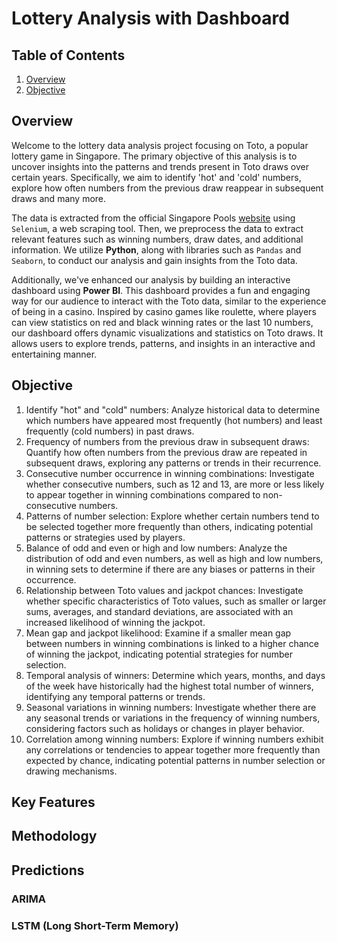 # Lottery Analysis with Dashboard 

## Table of Contents

1) [Overview](#overview)
2) [Objective](#objective)

## Overview
Welcome to the lottery data analysis project focusing on Toto, a popular lottery game in Singapore. The primary objective of this analysis is to uncover insights into the patterns and trends present in Toto draws over certain years. Specifically, we aim to identify 'hot' and 'cold' numbers, explore how often numbers from the previous draw reappear in subsequent draws and many more. 

The data is extracted from the official Singapore Pools [website](https://www.singaporepools.com.sg/en/product/Pages/toto_results.aspx) using `Selenium`, a web scraping tool. Then, we preprocess the data to extract relevant features such as winning numbers, draw dates, and additional information. We utilize **Python**, along with libraries such as `Pandas` and `Seaborn`, to conduct our analysis and gain insights from the Toto data. 

Additionally, we've enhanced our analysis by building an interactive dashboard using **Power BI**. This dashboard provides a fun and engaging way for our audience to interact with the Toto data, similar to the experience of being in a casino. Inspired by casino games like roulette, where players can view statistics on red and black winning rates or the last 10 numbers, our dashboard offers dynamic visualizations and statistics on Toto draws. It allows users to explore trends, patterns, and insights in an interactive and entertaining manner.

## Objective

1) Identify "hot" and "cold" numbers: Analyze historical data to determine which numbers have appeared most frequently (hot numbers) and least frequently (cold numbers) in past draws.
2) Frequency of numbers from the previous draw in subsequent draws: Quantify how often numbers from the previous draw are repeated in subsequent draws, exploring any patterns or trends in their recurrence.
3) Consecutive number occurrence in winning combinations: Investigate whether consecutive numbers, such as 12 and 13, are more or less likely to appear together in winning combinations compared to non-consecutive numbers.
4) Patterns of number selection: Explore whether certain numbers tend to be selected together more frequently than others, indicating potential patterns or strategies used by players.
5) Balance of odd and even or high and low numbers: Analyze the distribution of odd and even numbers, as well as high and low numbers, in winning sets to determine if there are any biases or patterns in their occurrence.
6) Relationship between Toto values and jackpot chances: Investigate whether specific characteristics of Toto values, such as smaller or larger sums, averages, and standard deviations, are associated with an increased likelihood of winning the jackpot.
7) Mean gap and jackpot likelihood: Examine if a smaller mean gap between numbers in winning combinations is linked to a higher chance of winning the jackpot, indicating potential strategies for number selection.
8) Temporal analysis of winners: Determine which years, months, and days of the week have historically had the highest total number of winners, identifying any temporal patterns or trends.
9) Seasonal variations in winning numbers: Investigate whether there are any seasonal trends or variations in the frequency of winning numbers, considering factors such as holidays or changes in player behavior.
10) Correlation among winning numbers: Explore if winning numbers exhibit any correlations or tendencies to appear together more frequently than expected by chance, indicating potential patterns in number selection or drawing mechanisms.
    
## Key Features

## Methodology

## Predictions

### ARIMA

### LSTM (Long Short-Term Memory)
